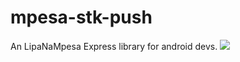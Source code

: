 # mpesa-stk-push
An LipaNaMpesa Express library for android devs.
[![](https://jitpack.io/v/zeffa/mpesa-stk-push.svg)](https://jitpack.io/#zeffa/mpesa-stk-push)